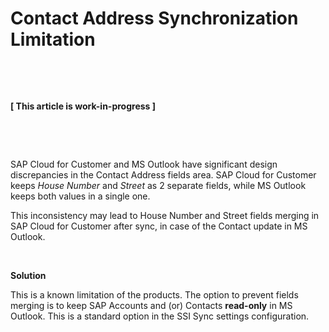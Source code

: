 # Contact Address Synchronization Limitation

&nbsp;

&nbsp;

**[ This article is work-in-progress ]**

&nbsp;

&nbsp;

SAP Cloud for Customer and MS Outlook have significant design discrepancies in the Contact Address fields area. SAP Cloud for Customer keeps *House Number* and *Street* as 2 separate fields, while MS Outlook keeps both values in a single one.

This inconsistency may lead to House Number and Street fields merging in SAP Cloud for Customer after sync, in case of the Contact update in MS Outlook.

&nbsp;

**Solution**

This is a known limitation of the products. The option to prevent fields merging is to keep SAP Accounts and (or) Contacts **read-only** in MS Outlook. This is a standard option in the SSI Sync settings configuration.

&nbsp;

&nbsp;